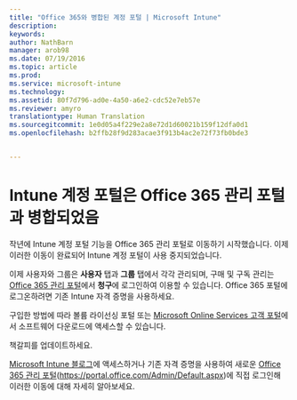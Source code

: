 ```yaml
---
title: "Office 365와 병합된 계정 포털 | Microsoft Intune"
description: 
keywords: 
author: NathBarn
manager: arob98
ms.date: 07/19/2016
ms.topic: article
ms.prod: 
ms.service: microsoft-intune
ms.technology: 
ms.assetid: 80f7d796-ad0e-4a50-a6e2-cdc52e7eb57e
ms.reviewer: amyro
translationtype: Human Translation
ms.sourcegitcommit: 1e0d05a4f229e2a8e72d1d60021b159f12dfa0d1
ms.openlocfilehash: b2ffb28f9d283acae3f913b4ac2e72f73fb0bde3


---
```


# Intune 계정 포털은 Office 365 관리 포털과 병합되었음

작년에 Intune 계정 포털 기능을 Office 365 관리 포털로 이동하기 시작했습니다. 이제 이러한 이동이 완료되어 Intune 계정 포털이 사용 중지되었습니다.

이제 사용자와 그룹은 **사용자** 탭과 **그룹** 탭에서 각각 관리되며, 구매 및 구독 관리는 [Office 365 관리 포털](https://portal.office.com/Admin/Default.aspx)에서 **청구**에 로그인하여 이용할 수 있습니다. Office 365 포털에 로그온하려면 기존 Intune 자격 증명을 사용하세요.

구입한 방법에 따라 볼륨 라이선싱 포털 또는 [Microsoft Online Services 고객 포털](http://go.microsoft.com/fwlink/?LinkId=259567)에서 소프트웨어 다운로드에 액세스할 수 있습니다.

책갈피를 업데이트하세요.

[Microsoft Intune 블로그](https://blogs.technet.microsoft.com/microsoftintune/2015/09/01/intune-and-ems-subscriptions-now-available-in-the-office-365-portal/)에 액세스하거나 기존 자격 증명을 사용하여 새로운 [Office 365 관리 포털](https://portal.office.com/Admin/Default.aspx)(https://portal.office.com/Admin/Default.aspx)에 직접 로그인해 이러한 이동에 대해 자세히 알아보세요.



<!--HONumber=Jul16_HO3-->


